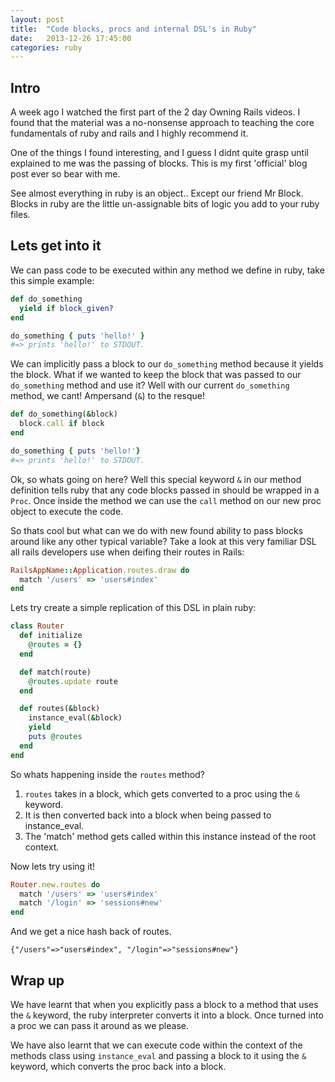 ```yaml
---
layout: post
title:  "Code blocks, procs and internal DSL's in Ruby"
date:   2013-12-26 17:45:00
categories: ruby
---
```


## Intro

A week ago I watched the first part of the 2 day Owning Rails videos. I found that the material was a no-nonsense approach to teaching the core fundamentals of ruby and rails and I highly recommend it.

One of the things I found interesting, and I guess I didnt quite grasp until explained to me was the passing of blocks. This is my first 'official' blog post ever so bear with me.

See almost everything in ruby is an object.. Except our friend Mr Block. Blocks in ruby are the little un-assignable bits of logic you add to your ruby files.

## Lets get into it
We can pass code to be executed within any method we define in ruby, take this simple example:

``` ruby
def do_something
  yield if block_given?
end

do_something { puts 'hello!' }
#=> prints 'hello!' to STDOUT.
```

We can implicitly pass a block to our `do_something` method because it yields the block. What if we wanted to keep the block that was passed to our `do_something` method and use it? Well with our current `do_something` method, we cant! Ampersand (`&`) to the resque!

``` ruby
def do_something(&block)
  block.call if block
end

do_something { puts 'hello!'}
#=> prints 'hello!' to STDOUT.
```

Ok, so whats going on here? Well this special keyword `&` in our method definition tells ruby that any code blocks passed in should be wrapped in a `Proc`. Once inside the method we can use the `call` method on our new proc object to execute the code.

So thats cool but what can we do with new found ability to pass blocks around like any other typical variable? Take a look at this very familiar DSL all rails developers use when deifing their routes in Rails:

``` ruby
RailsAppName::Application.routes.draw do
  match '/users' => 'users#index'
end
```

Lets try create a simple replication of this DSL in plain ruby:

``` ruby
class Router
  def initialize
    @routes = {}
  end

  def match(route)
    @routes.update route
  end

  def routes(&block)
    instance_eval(&block)
    yield
    puts @routes
  end
end
```

So whats happening inside the `routes` method?

1. `routes` takes in a block, which gets converted to a proc using the `&` keyword.
2. It is then converted back into a block when being passed to instance_eval.
3. The 'match' method gets called within this instance instead of the root context.

Now lets try using it!

``` ruby
Router.new.routes do
  match '/users' => 'users#index'
  match '/login' => 'sessions#new'
end
```

And we get a nice hash back of routes.

`{"/users"=>"users#index", "/login"=>"sessions#new"}`

## Wrap up

We have learnt that when you explicitly pass a block to a method that uses the `&` keyword, the ruby interpreter converts it into a block. Once turned into a proc we can pass it around as we please.

We have also learnt that we can execute code within the context of the methods class using `instance_eval` and passing a block to it using the `&` keyword, which converts the proc back into a block.
